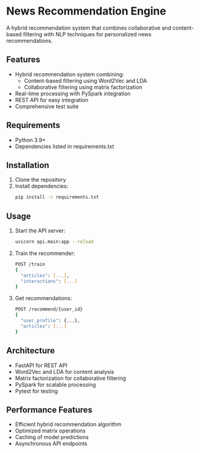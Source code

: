 # News Recommendation Engine

A hybrid recommendation system that combines collaborative and content-based filtering with NLP techniques for personalized news recommendations.

## Features

- Hybrid recommendation system combining:
  - Content-based filtering using Word2Vec and LDA
  - Collaborative filtering using matrix factorization
- Real-time processing with PySpark integration
- REST API for easy integration
- Comprehensive test suite

## Requirements

- Python 3.9+
- Dependencies listed in requirements.txt

## Installation

1. Clone the repository
2. Install dependencies:
   ```bash
   pip install -r requirements.txt
   ```

## Usage

1. Start the API server:
   ```bash
   uvicorn api.main:app --reload
   ```

2. Train the recommender:
   ```bash
   POST /train
   {
     "articles": [...],
     "interactions": [...]
   }
   ```

3. Get recommendations:
   ```bash
   POST /recommend/{user_id}
   {
     "user_profile": {...},
     "articles": [...]
   }
   ```

## Architecture

- FastAPI for REST API
- Word2Vec and LDA for content analysis
- Matrix factorization for collaborative filtering
- PySpark for scalable processing
- Pytest for testing

## Performance Features

- Efficient hybrid recommendation algorithm
- Optimized matrix operations
- Caching of model predictions
- Asynchronous API endpoints